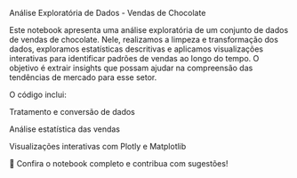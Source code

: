 Análise Exploratória de Dados - Vendas de Chocolate

Este notebook apresenta uma análise exploratória de um conjunto de dados de vendas de chocolate. Nele, realizamos a limpeza e transformação dos dados, exploramos estatísticas descritivas e aplicamos visualizações interativas para identificar padrões de vendas ao longo do tempo. O objetivo é extrair insights que possam ajudar na compreensão das tendências de mercado para esse setor.

O código inclui:

Tratamento e conversão de dados

Análise estatística das vendas

Visualizações interativas com Plotly e Matplotlib

📌 Confira o notebook completo e contribua com sugestões!

